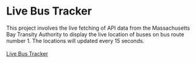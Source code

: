 # Live Bus Tracker
This project involves the live fetching of API data from the Massachusetts Bay Transity Authority to display the live location of buses on bus route number 1. The locations will updated every 15 seconds. <br><br>
<a href="https://zkm5022.github.io/bus/"> Live Bus Tracker </a>
